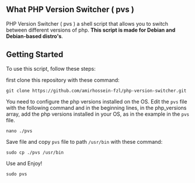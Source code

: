 ## What PHP Version Switcher ( pvs )
PHP Version Switcher ( pvs ) a shell script that allows you to switch between different versions of php. **This script is made for Debian and Debian-based distro's**.

## Getting Started
To use this script, follow these steps:

first clone this repository with these command:

    git clone https://github.com/amirhossein-fzl/php-version-switcher.git

You need to configure the php versions installed on the OS. Edit the `pvs` file with the following command and in the beginning lines, in the php_versions array, add the php versions installed in your OS, as in the example in the `pvs` file.

    nano ./pvs

Save file and copy `pvs` file to path `/usr/bin` with these command:

    sudo cp ./pvs /usr/bin
Use and Enjoy!

    sudo pvs

